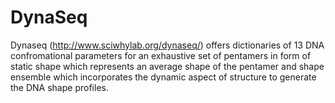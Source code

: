 # DynaSeq
Dynaseq (http://www.sciwhylab.org/dynaseq/) offers dictionaries of 13 DNA confromational parameters for an exhaustive set of pentamers in form of static shape which represents an average shape of the pentamer and shape ensemble which incorporates the dynamic aspect of structure to generate the DNA shape profiles.
